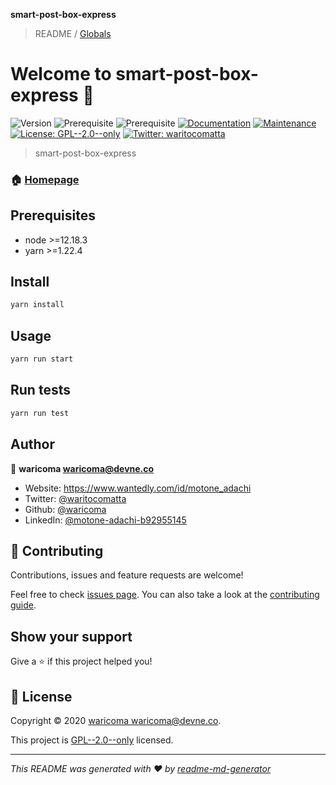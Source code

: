 **smart-post-box-express**

> README / [Globals](globals.md)

# Welcome to smart-post-box-express 👋
![Version](https://img.shields.io/badge/version-1.0.0-blue.svg?cacheSeconds=2592000)
![Prerequisite](https://img.shields.io/badge/node-%3E%3D12.18.3-blue.svg)
![Prerequisite](https://img.shields.io/badge/yarn-%3E%3D1.22.4-blue.svg)
[![Documentation](https://img.shields.io/badge/documentation-yes-brightgreen.svg)](https://github.com/smart-post-box/smart-post-box#readme)
[![Maintenance](https://img.shields.io/badge/Maintained%3F-yes-green.svg)](https://github.com/smart-post-box/smart-post-box/graphs/commit-activity)
[![License: GPL--2.0--only](https://img.shields.io/github/license/waricoma/smart-post-box-express)](https://github.com/smart-post-box/smart-post-box/blob/master/LICENSE)
[![Twitter: waritocomatta](https://img.shields.io/twitter/follow/waritocomatta.svg?style=social)](https://twitter.com/waritocomatta)

> smart-post-box-express

### 🏠 [Homepage](https://github.com/smart-post-box/smart-post-box#readme)

## Prerequisites

- node >=12.18.3
- yarn >=1.22.4

## Install

```sh
yarn install
```

## Usage

```sh
yarn run start
```

## Run tests

```sh
yarn run test
```

## Author

👤 **waricoma <waricoma@devne.co>**

* Website: https://www.wantedly.com/id/motone_adachi
* Twitter: [@waritocomatta](https://twitter.com/waritocomatta)
* Github: [@waricoma](https://github.com/waricoma)
* LinkedIn: [@motone-adachi-b92955145](https://linkedin.com/in/motone-adachi-b92955145)

## 🤝 Contributing

Contributions, issues and feature requests are welcome!

Feel free to check [issues page](https://github.com/smart-post-box/smart-post-box/issues). You can also take a look at the [contributing guide](https://github.com/smart-post-box/smart-post-box/blob/master/CONTRIBUTING.md).

## Show your support

Give a ⭐️ if this project helped you!

## 📝 License

Copyright © 2020 [waricoma <waricoma@devne.co>](https://github.com/waricoma).

This project is [GPL--2.0--only](https://github.com/smart-post-box/smart-post-box/blob/master/LICENSE) licensed.

***
_This README was generated with ❤️ by [readme-md-generator](https://github.com/kefranabg/readme-md-generator)_
